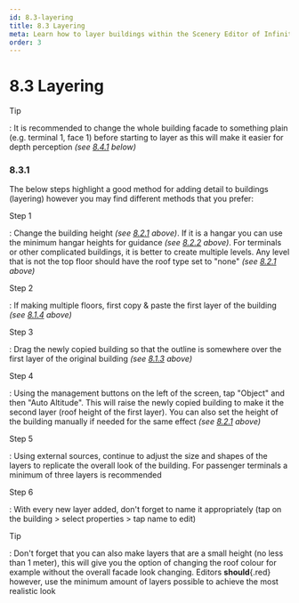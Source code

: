 ```yaml
---
id: 8.3-layering
title: 8.3 Layering
meta: Learn how to layer buildings within the Scenery Editor of Infinite Flight.
order: 3
---
```




# 8.3 Layering



Tip

: It is recommended to change the whole building facade to something plain (e.g. terminal 1, face 1) before starting to layer as this will make it easier for depth perception *(see [8.4.1](/guide/scenery-editor-manual/8.-buildings-and-facades/8.4-editing-facades#8.4.1) below)*



### 8.3.1

The below steps highlight a good method for adding detail to buildings (layering) however you may find different methods that you prefer:



Step 1

: Change the building height *(see [8.2.1](/guide/scenery-editor-manual/8.-buildings-and-facades/8.2-properties#8.2.1) above)*. If it is a hangar you can use the minimum hangar heights for guidance *(see [8.2.2](/guide/scenery-editor-manual/8.-buildings-and-facades/8.2-properties#8.2.2) above)*. For terminals or other complicated buildings, it is better to create multiple levels. Any level that is not the top floor should have the roof type set to "none" *(see [8.2.1](/guide/scenery-editor-manual/8.-buildings-and-facades/8.2-properties#8.2.1) above)*



Step 2

: If making multiple floors, first copy & paste the first layer of the building *(see [8.1.4](/guide/scenery-editor-manual/8.-buildings-and-facades/8.1-editing-buildings#8.1.4) above)*



Step 3

: Drag the newly copied building so that the outline is somewhere over the first layer of the original building *(see [8.1.3](/guide/scenery-editor-manual/8.-buildings-and-facades/8.1-editing-buildings#8.1.3) above)*



Step 4

: Using the management buttons on the left of the screen, tap "Object" and then "Auto Altitude". This will raise the newly copied building to make it the second layer (roof height of the first layer). You can also set the height of the building manually if needed for the same effect *(see [8.2.1](/guide/scenery-editor-manual/8.-buildings-and-facades/8.2-properties#8.2.1) above)*



Step 5

: Using external sources, continue to adjust the size and shapes of the layers to replicate the overall look of the building. For passenger terminals a minimum of three layers is recommended



Step 6

: With every new layer added, don't forget to name it appropriately (tap on the building > select properties > tap name to edit)



Tip

: Don't forget that you can also make layers that are a small height (no less than 1 meter), this will give you the option of changing the roof colour for example without the overall facade look changing. Editors **should**{.red} however, use the minimum amount of layers possible to achieve the most realistic look

